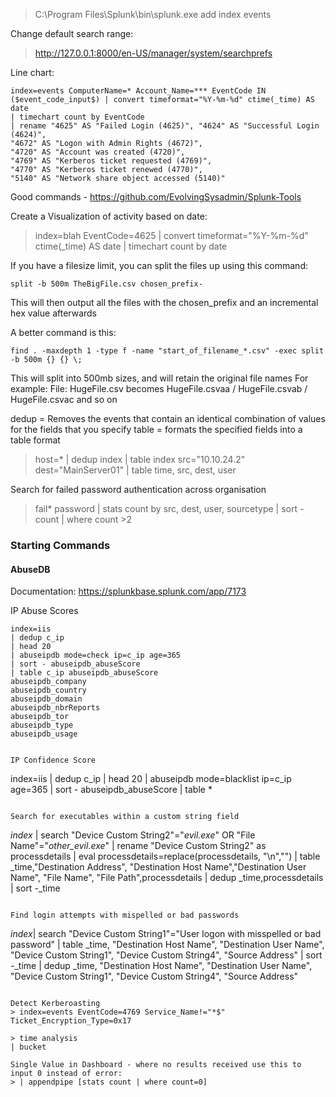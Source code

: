 > C:\Program Files\Splunk\bin\splunk.exe add index events

Change default search range:

> http://127.0.0.1:8000/en-US/manager/system/searchprefs

Line chart:

```
index=events ComputerName=* Account_Name=*** EventCode IN ($event_code_input$) | convert timeformat="%Y-%m-%d" ctime(_time) AS date 
| timechart count by EventCode
| rename "4625" AS "Failed Login (4625)", "4624" AS "Successful Login (4624)", 
"4672" AS "Logon with Admin Rights (4672)",
"4720" AS "Account was created (4720)",
"4769" AS "Kerberos ticket requested (4769)",
"4770" AS "Kerberos ticket renewed (4770)",
"5140" AS "Network share object accessed (5140)"
```

Good commands - https://github.com/EvolvingSysadmin/Splunk-Tools

Create a Visualization of activity based on date:

> index=blah EventCode=4625 | convert timeformat="%Y-%m-%d" ctime(_time) AS date | timechart count by date

If you have a filesize limit, you can split the files up using this command:
```
split -b 500m TheBigFile.csv chosen_prefix-
```
This will then output all the files with the chosen_prefix and an incremental hex value afterwards

A better command is this:
```spl
find . -maxdepth 1 -type f -name "start_of_filename_*.csv" -exec split -b 500m {} {} \;
```
This will split into 500mb sizes, and will retain the original file names
For example:
File: HugeFile.csv becomes HugeFile.csvaa / HugeFile.csvab / HugeFile.csvac and so on



dedup = Removes the events that contain an identical combination of values for the fields that you specify
table = formats the specified fields into a table format

> host=* | dedup index | table index
> src="10.10.24.2" dest="MainServer01" | table time, src, dest, user

Search for failed password authentication across organisation
> fail* password | stats count by src, dest, user, sourcetype | sort - count | where count >2 

### Starting Commands

#### AbuseDB
Documentation: https://splunkbase.splunk.com/app/7173

IP Abuse Scores 
```
index=iis 
| dedup c_ip
| head 20
| abuseipdb mode=check ip=c_ip age=365
| sort - abuseipdb_abuseScore
| table c_ip abuseipdb_abuseScore
abuseipdb_company
abuseipdb_country
abuseipdb_domain
abuseipdb_nbrReports
abuseipdb_tor
abuseipdb_type
abuseipdb_usage


IP Confidence Score
```
index=iis 
| dedup c_ip
| head 20
| abuseipdb mode=blacklist ip=c_ip age=365
| sort - abuseipdb_abuseScore
| table *
```

Search for executables within a custom string field
```
$index$ | search  "Device Custom String2"="*evil.exe*" OR "File Name"="*other_evil.exe*"
| rename "Device Custom String2" as processdetails
| eval processdetails=replace(processdetails, "\n","")
| table  _time,"Destination Address", "Destination Host Name","Destination User Name", "File Name", "File Path",processdetails
| dedup  _time,processdetails | sort -_time
```

Find login attempts with mispelled or bad passwords
```
$index$| search "Device Custom String1"="User logon with misspelled or bad password"
| table _time, "Destination Host Name", "Destination User Name", "Device Custom String1", "Device Custom String4", "Source Address"
| sort -_time
| dedup _time, "Destination Host Name", "Destination User Name", "Device Custom String1", "Device Custom String4", "Source Address"
```

Detect Kerberoasting
> index=events EventCode=4769 Service_Name!="*$" Ticket_Encryption_Type=0x17

> time analysis 
| bucket

Single Value in Dashboard - where no results received use this to input 0 instead of error:
> | appendpipe [stats count | where count=0]
